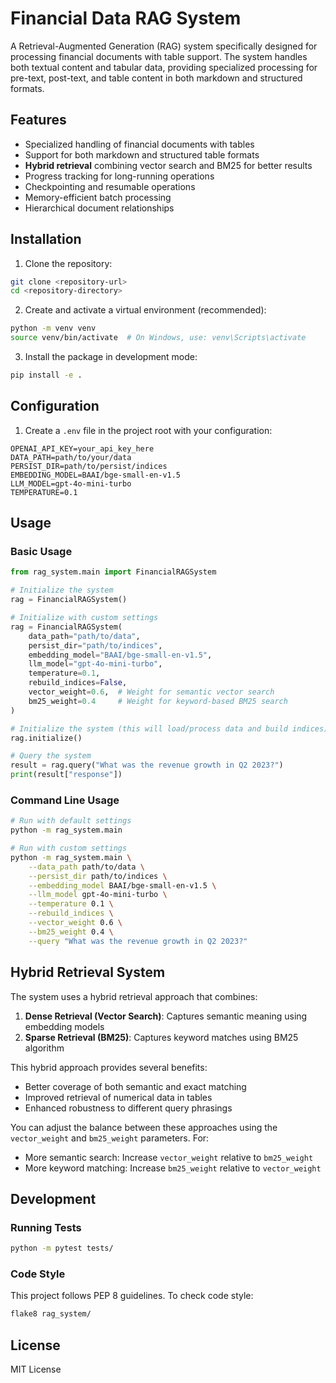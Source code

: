 # Financial Data RAG System

A Retrieval-Augmented Generation (RAG) system specifically designed for processing financial documents with table support. The system handles both textual content and tabular data, providing specialized processing for pre-text, post-text, and table content in both markdown and structured formats.

## Features

- Specialized handling of financial documents with tables
- Support for both markdown and structured table formats
- **Hybrid retrieval** combining vector search and BM25 for better results
- Progress tracking for long-running operations
- Checkpointing and resumable operations
- Memory-efficient batch processing
- Hierarchical document relationships

## Installation

1. Clone the repository:
```bash
git clone <repository-url>
cd <repository-directory>
```

2. Create and activate a virtual environment (recommended):
```bash
python -m venv venv
source venv/bin/activate  # On Windows, use: venv\Scripts\activate
```

3. Install the package in development mode:
```bash
pip install -e .
```

## Configuration

1. Create a `.env` file in the project root with your configuration:
```env
OPENAI_API_KEY=your_api_key_here
DATA_PATH=path/to/your/data
PERSIST_DIR=path/to/persist/indices
EMBEDDING_MODEL=BAAI/bge-small-en-v1.5
LLM_MODEL=gpt-4o-mini-turbo
TEMPERATURE=0.1
```

## Usage

### Basic Usage

```python
from rag_system.main import FinancialRAGSystem

# Initialize the system
rag = FinancialRAGSystem()

# Initialize with custom settings
rag = FinancialRAGSystem(
    data_path="path/to/data",
    persist_dir="path/to/indices",
    embedding_model="BAAI/bge-small-en-v1.5",
    llm_model="gpt-4o-mini-turbo",
    temperature=0.1,
    rebuild_indices=False,
    vector_weight=0.6,  # Weight for semantic vector search
    bm25_weight=0.4     # Weight for keyword-based BM25 search
)

# Initialize the system (this will load/process data and build indices)
rag.initialize()

# Query the system
result = rag.query("What was the revenue growth in Q2 2023?")
print(result["response"])
```

### Command Line Usage

```bash
# Run with default settings
python -m rag_system.main

# Run with custom settings
python -m rag_system.main \
    --data_path path/to/data \
    --persist_dir path/to/indices \
    --embedding_model BAAI/bge-small-en-v1.5 \
    --llm_model gpt-4o-mini-turbo \
    --temperature 0.1 \
    --rebuild_indices \
    --vector_weight 0.6 \
    --bm25_weight 0.4 \
    --query "What was the revenue growth in Q2 2023?"
```

## Hybrid Retrieval System

The system uses a hybrid retrieval approach that combines:

1. **Dense Retrieval (Vector Search)**: Captures semantic meaning using embedding models
2. **Sparse Retrieval (BM25)**: Captures keyword matches using BM25 algorithm

This hybrid approach provides several benefits:
- Better coverage of both semantic and exact matching
- Improved retrieval of numerical data in tables
- Enhanced robustness to different query phrasings

You can adjust the balance between these approaches using the `vector_weight` and `bm25_weight` parameters. For:
- More semantic search: Increase `vector_weight` relative to `bm25_weight`
- More keyword matching: Increase `bm25_weight` relative to `vector_weight`

## Development

### Running Tests

```bash
python -m pytest tests/
```

### Code Style

This project follows PEP 8 guidelines. To check code style:

```bash
flake8 rag_system/
```

## License

MIT License
